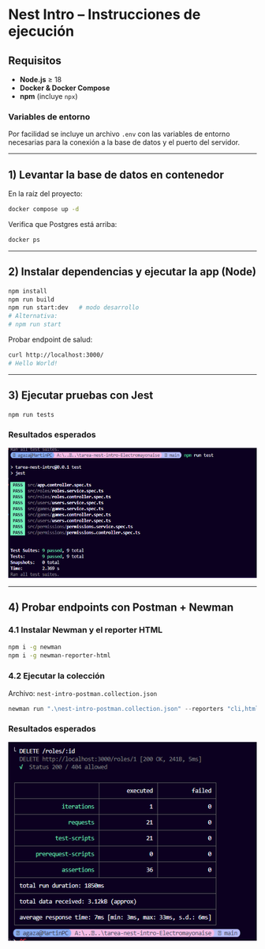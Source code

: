 # Nest Intro – Instrucciones de ejecución

## Requisitos
- **Node.js** ≥ 18
- **Docker & Docker Compose**
- **npm** (incluye `npx`)

### Variables de entorno

Por facilidad se incluye un archivo `.env` con las variables de entorno necesarias para la conexión a la base de datos y el puerto del servidor.

---

## 1) Levantar la base de datos en contenedor
En la raíz del proyecto:
```bash
docker compose up -d
```

Verifica que Postgres está arriba:
```bash
docker ps
```

---

## 2) Instalar dependencias y ejecutar la app (Node)
```bash
npm install
npm run build
npm run start:dev   # modo desarrollo
# Alternativa:
# npm run start
```

Probar endpoint de salud:
```bash
curl http://localhost:3000/
# Hello World!
```

---

## 3) Ejecutar pruebas con Jest
```bash
npm run tests 
```

### Resultados esperados
![tests-jest-resumen](images/tests-jest-resumen.png)

---

## 4) Probar endpoints con Postman + Newman

### 4.1 Instalar Newman y el reporter HTML
```bash
npm i -g newman
npm i -g newman-reporter-html
```

### 4.2 Ejecutar la colección
Archivo: `nest-intro-postman.collection.json`

```powershell
newman run ".\nest-intro-postman.collection.json" --reporters "cli,html" --reporter-html-export ".\newman-report.html"
```


### Resultados esperados

![newman-cli](images/newman-cli.png)